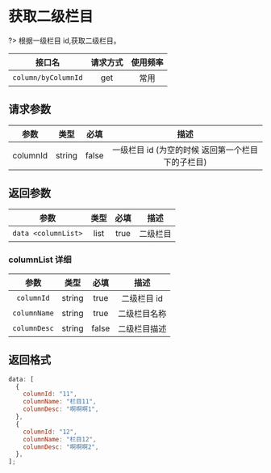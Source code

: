 <!-- column_all.md -->

# 获取二级栏目

?> 根据一级栏目 id,获取二级栏目。

|       接口名        | 请求方式 | 使用频率 |
| :-----------------: | :------: | :------: |
| `column/byColumnId` |   get    |   常用   |

## 请求参数

|   参数   |  类型  | 必填  |                       描述                        |
| :------: | :----: | :---: | :-----------------------------------------------: |
| columnId | string | false | 一级栏目 id (为空的时候 返回第一个栏目下的子栏目) |

## 返回参数

|        参数         | 类型 | 必填 |   描述   |
| :-----------------: | :--: | :--: | :------: |
| `data <columnList>` | list | true | 二级栏目 |

### columnList 详细

|     参数     |  类型  | 必填  |     描述     |
| :----------: | :----: | :---: | :----------: |
|  `columnId`  | string | true  | 二级栏目 id  |
| `columnName` | string | true  | 二级栏目名称 |
| `columnDesc` | string | false | 二级栏目描述 |

## 返回格式

```js
data: [
  {
    columnId: "11",
    columnName: "栏目11",
    columnDesc: "啊啊啊1",
  },
  {
    columnId: "12",
    columnName: "栏目12",
    columnDesc: "啊啊啊2",
  },
];
```
